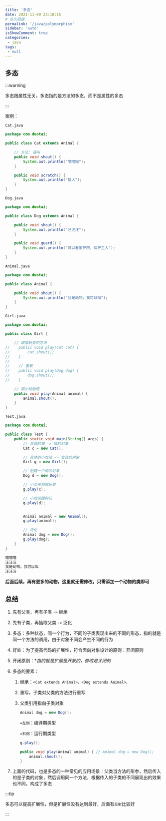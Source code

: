 ```yaml
---
title: '多态'
date: 2021-11-09 23:18:15
# 永久链接
permalink: '/java/polymorphism'
sidebar: 'auto'
isShowComment: true
categories:
 - java
tags:
 - null
---
```




## 多态



:::warning

多态跟属性无关，多态指的是方法的多态，而不是属性的多态

:::



案例：

`Cat.java`

```java
package com.duotai;

public class Cat extends Animal {

    // 方法: 猫叫
    public void shout() {
        System.out.println("喵喵喵");
    }

    public void scratch() {
        System.out.println("挠人");
    }
}

```

`Dog.java`

```java
package com.duotai;

public class Dog extends Animal {

    public void shout() {
        System.out.println("汪汪汪");
    }

    public void guard() {
        System.out.println("可以看家护院，保护主人");
    }
}

```

`Animal.java`

```java
package com.duotai;

public class Animal {

    public void shout() {
        System.out.println("我是动物，我可以叫");
    }
}

```

`Girl.java`

```java
package com.duotai;

public class Girl {

    // 跟猫玩耍的方法
//    public void play(Cat cat) {
//        cat.shout();
//    }
//
//    // 重载
//    public void play(Dog dog) {
//        dog.shout();
//    }

    // 跟小动物玩
    public void play(Animal animal) {
        animal.shout();
    }
}

```

`Test.java`

```java
package com.duotai;

public class Test {
    public static void main(String[] args) {
        // 具体的猫 -> 猫的对象
        Cat c = new Cat();

        // 具体的小女孩 -> 女孩的对象
        Girl g = new Girl();

        // 创建一个狗的对象
        Dog d = new Dog();

        // 小女孩和猫玩耍
        g.play(c);

        // 小女孩跟狗玩
        g.play(d);


        Animal animal = new Animal();
        g.play(animal);

        // 泛化
        Animal dog = new Dog();
        g.play(dog);
    }
}

```

```bash
喵喵喵
汪汪汪
我是动物，我可以叫
汪汪汪
```

**后面后续，再有更多的动物，这里就无需修改，只需添加一个动物的类即可**



## 总结

1.   先有父类，再有子类 `->` 继承

2.   先有子类，再抽取父类 `->` 泛化

3.   多态：多种状态，同一个行为，不同的子类表现出来的不同的形态，指的就是同一个方法的调用，由于对象不同会产生不同的行为

4.   好处：为了提高代码的扩展性，符合面向对象设计的原则：开闭原则

5.   开闭原则：**指的就是扩展是开放的，修改是关闭的*

6.   多态的要素：

     1.   继承：`<Cat extends Animal>、<Dog extends Animal>、`

     2.   重写，子类对父类的方法进行重写

     3.   父类引用指向子类对象

          ```java
          Animal dog = new Dog();
          ```

          `=左侧`：编译期类型

          `=右侧`：运行期类型

          ```java
          g.play();
          ```

          ```java
          public void play(Animal animal) { // Animal dog = new Dog();
              animal.shout();
          }
          ```



7.   上面的代码，也是多态的一种常见的应用场景：父类当方法的形参，然后传入的是子类的对象，然后调用同一个方法，根据传入的子类的不同展现出的效果也不同，构成了多态



:::tip

多态可以提高扩展性，但是扩展性没有达到最好，后面有`反射`比较好

:::

